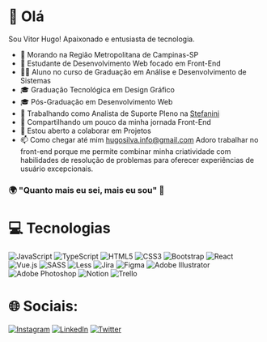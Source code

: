 # 👋 Olá

Sou Vitor Hugo! Apaixonado e entusiasta de tecnologia. </br>
- 📍 Morando na Região Metropolitana de Campinas-SP
- 🌱 Estudante de Desenvolvimento Web focado em Front-End
- 👨‍🎓 Aluno no curso de Graduação em Análise e Desenvolvimento de Sistemas
- 🎓 Graduação Tecnológica em Design Gráfico
- 🎓 Pós-Graduação em Desenvolvimento Web 
- 💼 Trabalhando como Analista de Suporte Pleno na [Stefanini](https://stefanini.com/)
- 💬 Compartilhando um pouco da minha jornada Front-End
- 🤝 Estou aberto a colaborar em Projetos
- 📫 Como chegar até mim [hugosilva.info@gmail.com](mailto:hugosilva.info@gmail.com)
Adoro trabalhar no front-end porque me permite combinar minha criatividade com habilidades de resolução de problemas para oferecer experiências de usuário excepcionais.

### 🌍 "Quanto mais eu sei, mais eu sou" 🧠 

# 💻 Tecnologias
![JavaScript](https://img.shields.io/badge/javascript-%23323330.svg?style=for-the-badge&logo=javascript&logoColor=%23F7DF1E) ![TypeScript](https://img.shields.io/badge/typescript-%23007ACC.svg?style=for-the-badge&logo=typescript&logoColor=white) ![HTML5](https://img.shields.io/badge/html5-%23E34F26.svg?style=for-the-badge&logo=html5&logoColor=white) ![CSS3](https://img.shields.io/badge/css3-%231572B6.svg?style=for-the-badge&logo=css3&logoColor=white) ![Bootstrap](https://img.shields.io/badge/bootstrap-%238511FA.svg?style=for-the-badge&logo=bootstrap&logoColor=white) ![React](https://img.shields.io/badge/react-%2320232a.svg?style=for-the-badge&logo=react&logoColor=%2361DAFB) ![Vue.js](https://img.shields.io/badge/vuejs-%2335495e.svg?style=for-the-badge&logo=vuedotjs&logoColor=%234FC08D) ![SASS](https://img.shields.io/badge/SASS-hotpink.svg?style=for-the-badge&logo=SASS&logoColor=white) ![Less](https://img.shields.io/badge/less-2B4C80?style=for-the-badge&logo=less&logoColor=white) ![Jira](https://img.shields.io/badge/jira-%230A0FFF.svg?style=for-the-badge&logo=jira&logoColor=white) ![Figma](https://img.shields.io/badge/figma-%23F24E1E.svg?style=for-the-badge&logo=figma&logoColor=white) ![Adobe Illustrator](https://img.shields.io/badge/adobe%20illustrator-%23FF9A00.svg?style=for-the-badge&logo=adobe%20illustrator&logoColor=white) ![Adobe Photoshop](https://img.shields.io/badge/adobe%20photoshop-%2331A8FF.svg?style=for-the-badge&logo=adobe%20photoshop&logoColor=white) ![Notion](https://img.shields.io/badge/Notion-%23000000.svg?style=for-the-badge&logo=notion&logoColor=white) ![Trello](https://img.shields.io/badge/Trello-%23026AA7.svg?style=for-the-badge&logo=Trello&logoColor=white) 

# 🌐 Sociais:
[![Instagram](https://img.shields.io/badge/Instagram-%23E4405F.svg?logo=Instagram&logoColor=white)](https://instagram.com/_vitorhugosilva) [![LinkedIn](https://img.shields.io/badge/LinkedIn-%230077B5.svg?logo=linkedin&logoColor=white)](https://www.linkedin.com/in/vitorhugodasilva/) [![Twitter](https://img.shields.io/badge/Twitter-%231DA1F2.svg?logo=Twitter&logoColor=white)](https://twitter.com/_hugosiilva) 

<!---
silva-vitorhugo/silva-vitorhugo is a ✨ special ✨ repository because its `README.md` (this file) appears on your GitHub profile.
You can click the Preview link to take a look at your changes.
--->
